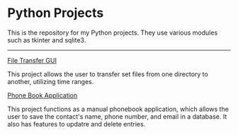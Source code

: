 # Python Projects
 This is the repository for my Python projects. They use various modules such as tkinter and sqlite3.

 ---

[File Transfer GUI](https://github.com/jckyagno/Python-Projects/tree/main/Projects/File_Transfer_Assignment)

This project allows the user to transfer set files from one directory to another, utilizing time ranges.

[Phone Book Application](https://github.com/jckyagno/Python-Projects/tree/main/Projects/Phone_Book_Application)

This project functions as a manual phonebook application, which allows the user to save the contact's name, phone number, and email in a database. It also has features to updatre and delete entries.